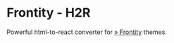# Frontity - H2R

Powerful html-to-react converter for [» Frontity](https://www.frontity.com) themes.